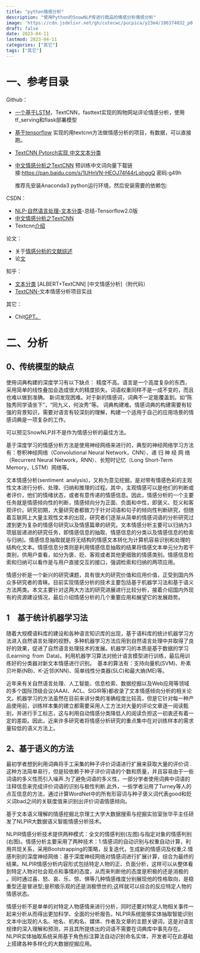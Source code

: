 ```yaml
---
title: "python情感分析"
description: "使用Python的SnowNLP库进行商品的情感分析情感分析"
image: 'https://cdn.jsdelivr.net/gh/cutecwc/pucpica/y23m4/106374032_p0.jpg'
draft: false
date: 2023-04-11
lastmod: 2023-04-11
categories: ["其它"]
tags: ["其它"]
---
```


# 一、参考目录

Github：

* [一个基于LSTM](https://github.com/xiaogp/sentiment_analysis)，TextCNN，fasttext实现的购物网站评论情感分析，使用tf_serving和flask部署模型

* [基于tensorflow](https://github.com/norybaby/sentiment_analysis_textcnn) 实现的用textcnn方法做情感分析的项目，有数据，可以直接跑。

* [TextCNN Pytorch实现 中文文本分类](https://github.com/PracticingMan/chinese_text_cnn)

* [中文情感分析之TextCNN](https://github.com/kiss90/textcnn-tf)  预训练中文词向量下载链接:https://pan.baidu.com/s/1UHnVN-HEOJ74f44rLqhggQ 密码:g49h

  推荐先安装Anaconda3 python运行环境，然后安装需要的依赖包:

CSDN：

* [NLP-自然语言处理-文本分类](https://blog.csdn.net/weixin_47082769/article/details/122393547)-总结-Tensorflow2.0版
* [中文情感分析之TextCNN](https://blog.csdn.net/yingyujianmo/article/details/100048416)
* Textcnn[介绍](https://www.cnblogs.com/zjuhaohaoxuexi/p/15154597.html)

论文：

* 关于[情感分析的文献综述](https://www.cnblogs.com/NLPlunwenjiedu/p/15864581.html)
* 论[文](https://arxiv.org/pdf/1510.03820.pdf)

知乎：

* [文本分类](https://zhuanlan.zhihu.com/p/149491055) [ALBERT+TextCNN] [中文情感分析]（附代码）
* [TextCNN-](https://zhuanlan.zhihu.com/p/401022125)文本情感分析项目实战

其它：

* Chit[GPT。](https://wenku.csdn.net/answer/9bf3f6bf3d7640ea8a699fbbf6ef9941)



# 二、分析

## 0、传统模型的缺点

使用词典构建的深度学习有以下缺点：
精度不高。语言是一个高度复杂的东西，采用简单的线性叠加会造成很大的精度损失。词语权重同样不是一成不变的，而且也难以做到准确。
新词发现困难。对于新的情感词，词典不一定能覆盖到。如“陈独秀同学请坐下”，“同九义，何汝秀”等。
词典构建难。情感词典的构建需要有较强的背景知识，需要对语言有较深刻的理解，构建一个适用于自己的应用场景的情感词典是一项复杂的工作。

可以预见SnowNLP并不是作为情感分析的最佳方法。

基于深度学习的情感分析方法是使用神经网络来进行的，典型的神经网络学习方法有：卷积神经网络（Convolutional Neural Network，CNN）、递 归 神 经 网 络 （Recurrent Neural Network，RNN）、长短时记忆（Long Short-Term Memory，LSTM）网络等。

文本情感分析(sentiment analysis)，又称为意见挖掘，是对带有情感色彩的主观性文本进行分析、处理、归纳和推理的过程。其中，主观情感可以是他们的判断或者评价，他们的情绪状态，或者有意传递的情感信息。因此，情感分析的一个主要任务就是情感倾向性的判断，情感倾向分为正面、负面和中性，即褒义、贬义和客观评价。研究初期，大量研究者都致力于针对词语和句子的倾向性判断研究，但随着互联网上大量主观性文本的出现，研究者们逐渐从简单的情感词语的分析研究过渡到更为复杂的情感句研究以及情感篇章的研究。文本情感分析主要可以归纳为3项层层递进的研究任务，即情感信息的抽取、情感信息的分类以及情感信息的检索与归纳]。情感信息抽取就是将无结构的情感文本转化为计算机容易识别和处理的结构化文本。情感信息分类则是利用情感信息抽取的结果将情感文本单元分为若干类别，供用户查看，如分为褒、贬、客观或者其他更细致的情感类别。情感信息检索和归纳可以看作是与用户直接交互的接口，强调检索和归纳的两项应用。 

情感分析是一个新兴的研究课题，具有很大的研究价值和应用价值，正受到国内外众多研究者的青睐。目前实现情感分析的技术主要包括基于机器学习法和基于语义方法两类。本文主要针对这两大方法的研究进展进行比较分析，接着介绍国内外现有的资源建设情况，最后介绍情感分析的几个重要应用和展望它的发展趋势。

## 1  基于统计机器学习法

随着大规模语料库的建设和各种语言知识库的出现，基于语料库的统计机器学习方法进入自然语言处理的视野。多种机器学习方法应用到自然语言处理中并取得了良好的效果，促进了自然语言处理技术的发展。机器学习的本质是基于数据的学习(Learning from Data)。利用机器学习算法对统计语言模型进行训练，最后用训练好的分类器对新文本情感进行识别。 基本的算法有：支持向量机(SVM)、朴素贝叶斯(NB)、K-近邻(KNN)、简单线性分类器(SLC)和最大熵(ME)等。

近年来有关自然语言处理、人工智能、信息检索、数据挖掘以及Web应用等领域的多个国际顶级会议(AAAI、ACL、SIGIR等)都收录了文本情感倾向分析的相关论文。机器学习的方法虽然在目前来讲分类的准确程度比较高，但是它针对每一种产品使用前，训练样本集的建立都需要采用人工方法对大量的评论文章逐一阅读甄别，并进行手工标志，这与利用自动情感分类降低人的阅读负担这一初衷还有着一定的差距。因此，近来许多研究者将情感分析研究的重点集中在对训练样本的需求量较低的语义方法上。

## 2、基于语义的方法

最初学者想到利用词典将手工采集的种子评价词语进行扩展来获取大量的评价词 .这种方法简单易行，但是较依赖于种子评价词语的个数和质量，并且容易由于一些词语的多义性而引入噪声.为了避免词语的多义性，一部分学者使用词典中词语的注释信息来完成评价词语的识别与极性判断.此外，一些学者沿用了Turney等人的点互信息的方法，通过计算WordNet中的所有形容词与种子褒义词代表good和贬义词bad之间的关联度值来识别出评价词语情感倾向。

基于文本语义理解的情感挖掘北京理工大学大数据搜索与挖掘实验室张华平主任研发了NLPIR大数据语义智能情感分析技术。

NLPIR情感分析技术提供两种模式：全文的情感判别(左图)与指定对象的情感判别(右图)。情感分析主要采用了两种技术：1.情感词的自动识别与权重自动计算，利用共现关系，采用Bootstrapping的策略，反复迭代，生成新的情感词及权重;2.情感判别的深度神经网络：基于深度神经网络对情感词进行扩展计算，综合为最终的结果。NLPIR情感分析内容形式包括特定人物的正、负面分析，这样可以从整体看到特定人物对社会观点和事情的态度，从而来判断他的态度是积极的还是消极的 。同时通过喜、怒、哀、乐、惊、惧等几种情感维度分别展现他的性格取向，是稳重型还是冒进型;是积极乐观的还是消极愤世的;这样就可以综合的反应特定人物的情感状态。


情感分析不是单单的对特定人物感情来进行分析，同时还要对特定人物相关事件一起来分析从而得出更加科学、全面的分析报告。NLPIR系统能够实体抽取智能识别文本中出现的人名、地名、机构名、媒体、作者及文章的主题关键词，这是对语言规律的深入理解和预测，并且其所提炼出的词语不需要在词典库中事先存在。NLPIR实体抽取系统采用基于角色标注算法自动识别命名实体，开发者可在此基础上搭建各种多样化的大数据挖掘应用。

